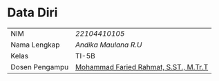 # Data Diri

|  |  |
|--|--|
| NIM | *22104410105* |
| Nama Lengkap | *Andika Maulana R.U* |
| Kelas | TI-5B |
| Dosen Pengampu | [Mohammad Faried Rahmat, S.ST., M.Tr.T](https://github.com/fariedrahmat) |
